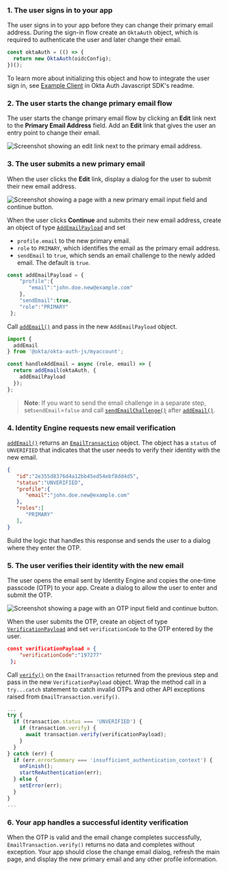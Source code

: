 ### 1. The user signs in to your app

The user signs in to your app before they can change their primary email address. During the sign-in flow create an `OktaAuth` object, which is required to authenticate the user and later change their email.

```javascript
const oktaAuth = (() => {
  return new OktaAuth(oidcConfig);
})();
```

 To learn more about initializing this object and how to integrate the user sign in, see [Example Client](https://github.com/okta/okta-auth-js#example-client) in Okta Auth Javascript SDK's readme.

### 2. The user starts the change primary email flow

The user starts the change primary email flow by clicking an **Edit** link next to the **Primary Email Address** field. Add an **Edit** link that gives the user an entry point to change their email.

<div class="half wireframe-border">

![Screenshot showing an edit link next to the primary email address.](/img/pwd-optional/pwd-optional-react-change-primary-email-edit-email.png)

<!-- Source image: https://www.figma.com/file/YH5Zhzp66kGCglrXQUag2E/%F0%9F%93%8A-Updated-Diagrams-for-Dev-Docs?node-id=2606%3A2463  pwd-optional-react-change-primary-email-edit-email -->

</div>

### 3. The user submits a new primary email

When the user clicks the **Edit** link, display a dialog for the user to submit their new email address.

<div class="half wireframe-border">

![Screenshot showing a page with a new primary email input field and continue button.](/img/pwd-optional/pwd-optional-react-change-primary-email-submit-email.png)

<!-- Source image: https://www.figma.com/file/YH5Zhzp66kGCglrXQUag2E/%F0%9F%93%8A-Updated-Diagrams-for-Dev-Docs?node-id=2584%3A2577  pwd-optional-react-change-primary-email-submit-email -->

</div>

When the user clicks **Continue** and submits their new email address, create an object of type [`AddEmailPayload`](https://github.com/okta/okta-auth-js/blob/master/docs/myaccount/modules.md#addemailpayload) and set

* `profile.email` to the new primary email.
* `role` to `PRIMARY`, which identifies the email as the primary email address.
* `sendEmail` to `true`, which sends an email challenge to the newly added email. The default is `true`.

```javascript
const addEmailPayload = {
    "profile":{
       "email":"john.doe.new@example.com"
    },
    "sendEmail":true,
    "role":"PRIMARY"
 };
```

Call [`addEmail()`](https://github.com/okta/okta-auth-js/blob/master/docs/myaccount/modules.md#addemail) and pass in the new `AddEmailPayload` object.

```javascript
import {
  addEmail
} from '@okta/okta-auth-js/myaccount';

const handleAddEmail = async (role, email) => {
  return addEmail(oktaAuth, {
    addEmailPayload
  });
};
```

>**Note**: If you want to send the email challenge in a separate step, set`sendEmail`=`false` and call [`sendEmailChallenge()`](https://github.com/okta/okta-auth-js/blob/master/docs/myaccount/modules.md#sendemailchallenge) after [`addEmail()`](https://github.com/okta/okta-auth-js/blob/master/docs/myaccount/modules.md#addemail).

### 4. Identity Engine requests new email verification

[`addEmail()`](https://github.com/okta/okta-auth-js/blob/master/docs/myaccount/modules.md#addemail) returns an [`EmailTransaction`](https://github.com/okta/okta-auth-js/blob/master/docs/myaccount/classes/EmailTransaction.md) object. The object has a `status` of `UNVERIFIED` that indicates that the user needs to verify their identity with the new email.

```json
{
   "id":"2e355d8376d4a12bb45ed54ebf8dd4d5",
   "status":"UNVERIFIED",
   "profile":{
      "email":"john.doe.new@example.com"
   },
   "roles":[
      "PRIMARY"
   ],
}
```

Build the logic that handles this response and sends the user to a dialog where they enter the OTP.

### 5. The user verifies their identity with the new email

The user opens the email sent by Identity Engine and copies the one-time passcode (OTP) to your app. Create a dialog to allow the user to enter and submit the OTP.

<div class="half wireframe-border">

![Screenshot showing a page with an OTP input field and continue button.](/img/pwd-optional/pwd-optional-react-change-primary-email-verify-email.png)

<!-- Source image: https://www.figma.com/file/YH5Zhzp66kGCglrXQUag2E/%F0%9F%93%8A-Updated-Diagrams-for-Dev-Docs?node-id=2584%3A2605  pwd-optional-react-change-primary-email-verify-email -->

</div>

When the user submits the OTP, create an object of type [`VerificationPayload`](https://github.com/okta/okta-auth-js/blob/master/docs/myaccount/modules.md#VerificationPayload) and set `verificationCode` to the OTP entered by the user.

```json
const verificationPayload = {
    "verificationCode":"197277"
 };
```

Call [`verify()`](https://github.com/okta/okta-auth-js/blob/master/docs/myaccount/classes/EmailTransaction.md#verify) on the `EmailTransaction` returned from the previous step and pass in the new `VerificationPayload` object. Wrap the method call in a `try...catch` statement to catch invalid OTPs and other API exceptions raised from `EmailTransaction.verify()`.

```javascript
...
try {
  if (transaction.status === 'UNVERIFIED') {
    if (transaction.verify) {
      await transaction.verify(verificationPayload);
    }
  }
} catch (err) {
  if (err.errorSummary === 'insufficient_authentication_context') {
    onFinish();
    startReAuthentication(err);
  } else {
    setError(err);
  }
}
...
```

### 6. Your app handles a successful identity verification

When the OTP is valid and the email change completes successfully, `EmailTransaction.verify()` returns no data and completes without exception. Your app should close the change email dialog, refresh the main page, and display the new primary email and any other profile information.
